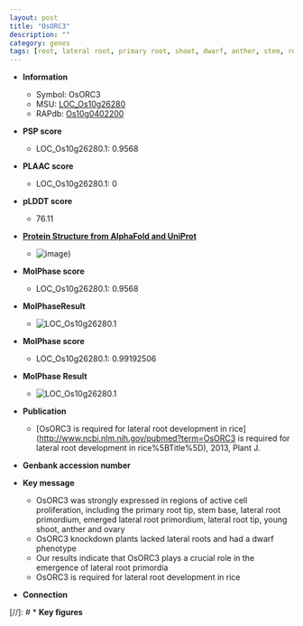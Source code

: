 ```yaml
---
layout: post
title: "OsORC3"
description: ""
category: genes
tags: [root, lateral root, primary root, shoot, dwarf, anther, stem, root development]
---
```


* **Information**  
    + Symbol: OsORC3  
    + MSU: [LOC_Os10g26280](http://rice.plantbiology.msu.edu/cgi-bin/ORF_infopage.cgi?orf=LOC_Os10g26280)  
    + RAPdb: [Os10g0402200](http://rapdb.dna.affrc.go.jp/viewer/gbrowse_details/irgsp1?name=Os10g0402200)  

* **PSP score**  
    + LOC_Os10g26280.1: 0.9568 

* **PLAAC score**  
    + LOC_Os10g26280.1: 0 

* **pLDDT score**
    + 76.11

* **[Protein Structure from AlphaFold and UniProt](https://www.uniprot.org/uniprotkb/Q0IY07/entry#structure)**
    + ![image](https://ricepsp.github.io/images/Q0/AF-Q0IY07-F1.png))

* **MolPhase score**
    + LOC_Os10g26280.1: 0.9568

* **MolPhaseResult**
    + ![LOC_Os10g26280.1](https://ricepsp.github.io/pictures/LOC_Os10g/LOC_Os10g26280.1.png)

* **MolPhase score**
    + LOC_Os10g26280.1: 0.99192506

* **MolPhase Result**
    + ![LOC_Os10g26280.1](https://304243504.github.io/Pictures/LOC_Os10g/LOC_Os10g26280.1.png)

* **Publication**  
    + [OsORC3 is required for lateral root development in rice](http://www.ncbi.nlm.nih.gov/pubmed?term=OsORC3 is required for lateral root development in rice%5BTitle%5D), 2013, Plant J.

* **Genbank accession number**  

* **Key message**  
    + OsORC3 was strongly expressed in regions of active cell proliferation, including the primary root tip, stem base, lateral root primordium, emerged lateral root primordium, lateral root tip, young shoot, anther and ovary
    + OsORC3 knockdown plants lacked lateral roots and had a dwarf phenotype
    + Our results indicate that OsORC3 plays a crucial role in the emergence of lateral root primordia
    + OsORC3 is required for lateral root development in rice

* **Connection**  

[//]: # * **Key figures**  


